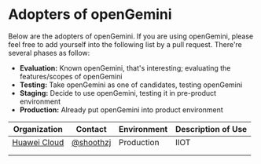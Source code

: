 # Adopters of openGemini

Below are the adopters of openGemini. If you are using openGemini, please feel free to add yourself into the following list by a pull request. There're several phases as follow:

* **Evaluation:** Known openGemini, that's interesting; evaluating the features/scopes of openGemini
* **Testing:** Take openGemini as one of candidates, testing openGemini
* **Staging:** Decide to use openGemini, testing it in pre-product environment
* **Production:** Already put openGemini into product environment

| Organization                                | Contact                                  | Environment | Description of Use |
| ------------------------------------------- | ---------------------------------------- | ----------- | ------------------ |
| [Huawei Cloud](https://www.huaweicloud.com) | [@shoothzj](https://github.com/shoothzj) | Production  | IIOT               |
|                                             |                                          |             |                    |
|                                             |                                          |             |                    |

